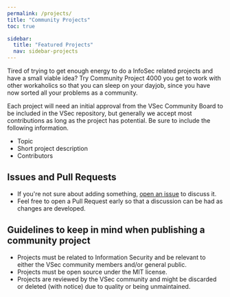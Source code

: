 ```yaml
---
permalink: /projects/
title: "Community Projects"
toc: true

sidebar:
  title: "Featured Projects"
  nav: sidebar-projects
---
```


Tired of trying to get enough energy to do a InfoSec related projects and have a small viable idea? Try Community Project 4000 you get to work with other workaholics so that you can sleep on your dayjob, since you have now sorted all your problems as a community.

Each project will need an initial approval from the VSec Community Board to be included in the VSec repository, but generally we accept most contributions as long as the project has potential. Be sure to include the following information.

- Topic
- Short project description
- Contributors

## Issues and Pull Requests

- If you're not sure about adding something, [open an issue](https://github.com/Viking-Security/website/issues/new) to discuss it.
- Feel free to open a Pull Request early so that a discussion can be had as changes are developed.

## Guidelines to keep in mind when publishing a community project

- Projects must be related to Information Security and be relevant to either the VSec community members and/or general public.
- Projects must be open source under the MIT license.
- Projects are reviewed by the VSec community and might be discarded or deleted (with notice) due to quality or being unmaintained.